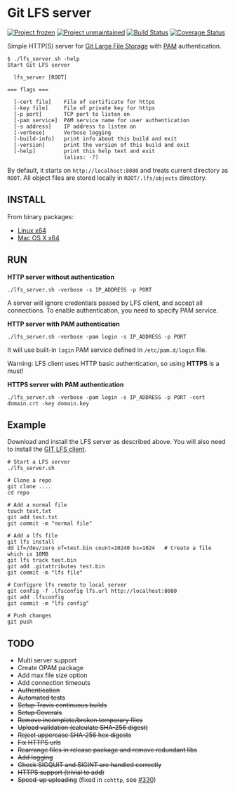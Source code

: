 
# Git LFS server

[![Project frozen](https://img.shields.io/badge/status-frozen-blue.png)]()
[![Project unmaintained](https://img.shields.io/badge/project-unmaintained-red.svg)]()
[![Build Status](https://travis-ci.org/artemkin/git-lfs-server.svg?branch=master)](https://travis-ci.org/artemkin/git-lfs-server)
[![Coverage Status](https://coveralls.io/repos/artemkin/git-lfs-server/badge.png?branch=master)](https://coveralls.io/r/artemkin/git-lfs-server?branch=master)

Simple HTTP(S) server for [Git Large File Storage](https://git-lfs.github.com) with [PAM](https://en.wikipedia.org/wiki/Pluggable_authentication_module) authentication.

```
$ ./lfs_server.sh -help
Start Git LFS server

  lfs_server [ROOT]

=== flags ===

  [-cert file]    File of certificate for https
  [-key file]     File of private key for https
  [-p port]       TCP port to listen on
  [-pam service]  PAM service name for user authentication
  [-s address]    IP address to listen on
  [-verbose]      Verbose logging
  [-build-info]   print info about this build and exit
  [-version]      print the version of this build and exit
  [-help]         print this help text and exit
                  (alias: -?)
```
By default, it starts on `http://localhost:8080` and treats current directory as `ROOT`. All object files are stored locally in `ROOT/.lfs/objects` directory.

## INSTALL

From binary packages:
* [Linux x64](https://github.com/artemkin/git-lfs-server/releases/download/v0.3.1/lfs_server-0.3.1-linux.x64.tar.gz)
* [Mac OS X x64](https://github.com/artemkin/git-lfs-server/releases/download/v0.3.0/lfs_server-0.3.0-osx.x64.tar.gz)



## RUN

**HTTP server without authentication**

```
./lfs_server.sh -verbose -s IP_ADDRESS -p PORT
```
A server will ignore credentials passed by LFS client, and accept all connections. To enable authentication, you need to specify PAM service.

**HTTP server with PAM authentication**
```
./lfs_server.sh -verbose -pam login -s IP_ADDRESS -p PORT
```
It will use built-in `login` PAM service defined in `/etc/pam.d/login` file.

Warning: LFS client uses HTTP basic authentication, so using **HTTPS** is a must!

**HTTPS server with PAM authentication**
```
./lfs_server.sh -verbose -pam login -s IP_ADDRESS -p PORT -cert domain.crt -key domain.key
```

## Example

Download and install the LFS server as described above. You will also need to install the [GIT LFS client](https://git-lfs.github.com/).

```
# Start a LFS server
./lfs_server.sh

# Clone a repo
git clone ....
cd repo

# Add a normal file
touch test.txt
git add test.txt
git commit -m "normal file"

# Add a lfs file 
git lfs install
dd if=/dev/zero of=test.bin count=10240 bs=1024   # Create a file which is 10MB
git lfs track test.bin
git add .gitattributes test.bin
git commit -m "lfs file"

# Configure lfs remote to local server
git config -f .lfsconfig lfs.url http://localhost:8080
git add .lfsconfig
git commit -m "lfs config"

# Push changes
git push
```

## TODO
* Multi server support
* Create OPAM package
* Add max file size option
* Add connection timeouts
* ~~Authentication~~
* ~~Automated tests~~
* ~~Setup Travis continuous builds~~
* ~~Setup Coverals~~
* ~~Remove incomplete/broken temporary files~~
* ~~Upload validation (calculate SHA-256 digest)~~
* ~~Reject uppercase SHA-256 hex digests~~
* ~~Fix HTTPS urls~~
* ~~Rearrange files in release package and remove redundant libs~~
* ~~Add logging~~
* ~~Check SIGQUIT and SIGINT are handled correctly~~
* ~~HTTPS support (trivial to add)~~
* ~~Speed-up uploading~~ (fixed in `cohttp`, see [#330](https://github.com/mirage/ocaml-cohttp/pull/330))

